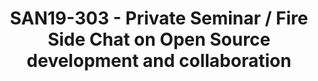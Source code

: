 ---
youtube_video_url: null
amazon_s3_presentation_url: null
amazon_s3_video_url: null
categories:
- san19
description: Coming soon...
image: /assets/images/featured-images/san19/SAN19-303.png
session_attendee_num: '33'
session_id: SAN19-303
session_room: Pacific Room (Keynote)
session_slot:
  end_time: '2019-09-25 11:55:00'
  start_time: '2019-09-25 11:00:00'
session_speakers:
- speaker_bio: Bryan Huntsman is a Senior Director at the Qualcomm Innovation Center
    and is responsible for Linux Kernel development on Qualcomm Snapdragon processors
    for mobile and IoT markets. &nbsp;Over the past decade, he has set up a team of
    engineers and engineering processes that contributed to the launch of billions
    of Android devices. Prior to joining Qualcomm, Bryan spent 10 years in the telecommunications
    industry working as a SW/FW developer for embedded, real-time systems. Bryan has
    a B.S in Computer Engineering from the University of Florida.
  speaker_company: Qualcomm Innovation Center
  speaker_image: /assets/images/speakers/san19/bryan-huntsman.jpg
  speaker_location: ''
  speaker_name: Bryan Huntsman
  speaker_position: Sr Director
  speaker_url: ''
  speaker_username: bryanh
- speaker_bio: Robert Wolff is a technical writer, open source evangelist, community
    leader and engineer with a history of working in and around esteemed academic
    institutions and STEAM (science, technology, engineering, art and mathematics)
    based educational programs. Right now, Robert works as community manager for 96Boards
    at Linaro. He helps maintain several of 96Boards’ Open Source orgs and repositories,
    runs a variety of community driven projects/initiatives, and hosts his own live,
    weekly online video “podcast” dubbed “96Boards OpenHours”.<br><br>Robert graduated
    from University of California, San Diego with a bachelors degree in Electrical
    Engineering. During his undergrad, he was heavily involved with the Global Teams
    in Engineering Services (TIES) program. He participated in several humanitarian
    engineering projects, working in multi-disciplinary teams, to deliver useful prototypes
    to promote STEM education for underprivileged communities around his hometown
    of San Diego, California. It was during this time Robert began to develop an interest
    in open source, embedded systems, and IoT.<br><br>Prior to his work with Linaro/96Boards,
    he worked for the Qualcomm Institute at UCSD creating an extensive online specialization
    for the DragonBoard 410c. These six courses are hosted by Coursera.org and contain
    upward of 500 educational videos.
  speaker_company: Linaro / 96Boards
  speaker_image: /assets/images/speakers/san19/robert-wolff.jpg
  speaker_location: Greater San Diego Area
  speaker_name: Robert Wolff
  speaker_position: Community Manager & Engineer
  speaker_url: https://twitter.com/sdrobertw
  speaker_username: robert.wolff
- speaker_bio: Grant Likely is an Linux engineer and previous maintainer of the Devicetree
    subsystem in Linux. He is currently a senior technical director at Arm where he
    works on system architecture in the Open Source Software team, which includes
    maintaining the EBBR specification. Grant has also previously represented the
    Linux community on the Linux Foundations Technical Advisory Board.
  speaker_company: Arm
  speaker_image: /assets/images/speakers/san19/grant-likely.jpg
  speaker_location: ''
  speaker_name: Grant Likely
  speaker_position: Senior Techincal Director
  speaker_url: ''
  speaker_username: grant.likely1
- speaker_bio: Elsie Wahlig is a Senior Director of Linaros Datacenter Cloud Group
    and HPC  at Linaro. Prior to joining, Elsie has been in high-tech field working
    at semiconductor companies for 22 years. Shes been building the Arm server market
    since 2011 at Qualcomm and Samsung with roles spanning both engineering and product
    management. Before embracing Arm Servers, she worked at AMD contributing to development
    of software and architectural extensions of the AMD microprocessor.
  speaker_company: Linaro
  speaker_image: /assets/images/speakers/san19/elsie-wahlig.jpg
  speaker_location: elsie.wahlig
  speaker_name: Elsie Wahlig
  speaker_position: Sr. Director
  speaker_url: ''
  speaker_username: elsie.wahlig
session_track: Open Source Development
tag: session
tags:
- 96Boards
title: SAN19-303 - Private Seminar / Fire Side Chat on Open Source development and
  collaboration
---